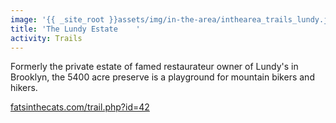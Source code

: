 ```yaml
---
image: '{{ _site_root }}assets/img/in-the-area/inthearea_trails_lundy.jpg'
title: 'The Lundy Estate	'
activity: Trails
---
```

<p>Formerly the private estate of famed restaurateur owner of Lundy's in Brooklyn, the 5400 acre preserve is a playground for mountain bikers and hikers.</p><p><a href="http://www.fatsinthecats.com/trail.php?id=42" target="_blank">fatsinthecats.com/trail.php?id=42</a></p><p><a href="http://www.fatsinthecats.com/trail.php?id=42"></a></p>